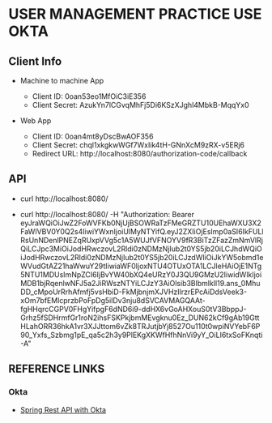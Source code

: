 # USER MANAGEMENT PRACTICE USE OKTA

## Client Info

- Machine to machine App
  - Client ID: 0oan53eo1MfOiC3iE356
  - Client Secret: AzukYn7lCGvqMhFj5Di6KSzXJghl4MbkB-MqqYx0
 
- Web App
  - Client ID: 0oan4mt8yDscBwAOF356
  - Client Secret: chql1xkgkwWGf7WxIik4tH-GNnXcM9zRX-v5ERj6
  - Redirect URL: http://localhost:8080/authorization-code/callback

## API

- curl http://localhost:8080/

- curl http://localhost:8080/ -H "Authorization: Bearer eyJraWQiOiJwZ2FoWVFKb0NjUjBSOWRaTzFMeGRZTU10UEhaWXU3X2FaWlVBV0Y0Q2s4IiwiYWxnIjoiUlMyNTYifQ.eyJ2ZXIiOjEsImp0aSI6IkFULlRsUnNDenlPNEZqRUxpVVg5c1A5WUJfVFNOYV9fR3BiTzZFazZmNmVlRjQiLCJpc3MiOiJodHRwczovL2Rldi0zNDMzNjIub2t0YS5jb20iLCJhdWQiOiJodHRwczovL2Rldi0zNDMzNjIub2t0YS5jb20iLCJzdWIiOiJkYW5obmd1eWVudGtAZ21haWwuY29tIiwiaWF0IjoxNTU4OTUxOTA1LCJleHAiOjE1NTg5NTU1MDUsImNpZCI6IjBvYW40bXQ4eURzY0J3QU9GMzU2IiwidWlkIjoiMDB1bjRqenlwNFJ5a2JiRWszNTYiLCJzY3AiOlsib3BlbmlkIl19.ans_0MhuDD_cMpoUrRrhAfmfj5vsHbiD-FkMjbnjmXJVHzIlrzrEPcAiDdsVeek3-xOm7bfEMlcprzbPoFpDg5ilDv3nju8dSVCAVMAGQAAt-fgHHqrcCGPV0FHgYifpgF6dND6i9-ddHX6vGoAHXouS0tV3BbppJ-Grhz5fSDHrmfGr1roN2ihsFSKPkjbmMEvgknu0Ez_DUN62kCf9gAb19GttHLahORR36hkA1vr3XJJttom6vZk8TRJutjbYj8527Ou110t0wpiNVYebF6P90_Yxfs_Szbmg1pE_qa5c2h3y9PlEKgXKWfHfhNnVi9yY_OiLI6txSoFKnqti-A" 

## REFERENCE LINKS

### Okta

- [Spring Rest API with Okta](https://developer.okta.com/blog/2018/12/18/secure-spring-rest-api)